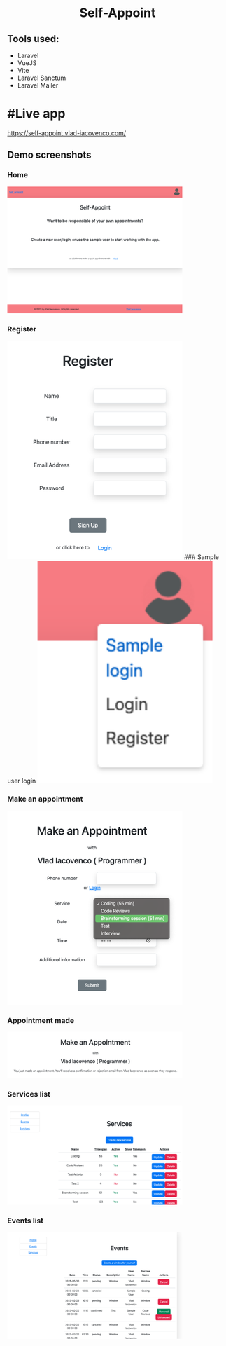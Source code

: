 <h1 align="center">Self-Appoint</h1>

## Tools used:
- Laravel
- VueJS
- Vite
- Laravel Sanctum
- Laravel Mailer

# #Live app
https://self-appoint.vlad-iacovenco.com/

## Demo screenshots

### Home
<img src="https://raw.githubusercontent.com/iaco-vlad/SelfAppoint/master/Demo/Screenshots/Home.png" width="400" alt="Home">

### Register
<img src="https://raw.githubusercontent.com/iaco-vlad/SelfAppoint/master/Demo/Screenshots/Register.png" width="400" alt="Register">
### Sample user login
<img src="https://raw.githubusercontent.com/iaco-vlad/SelfAppoint/master/Demo/Screenshots/Sample user login.png" width="400" alt="Sample user login">

### Make an appointment
<img src="https://raw.githubusercontent.com/iaco-vlad/SelfAppoint/master/Demo/Screenshots/Make an appointment.png" width="400" alt="Make an appointment">

### Appointment made
<img src="https://raw.githubusercontent.com/iaco-vlad/SelfAppoint/master/Demo/Screenshots/Appointment made.png" width="400" alt="Appointment made">

### Services list
<img src="https://raw.githubusercontent.com/iaco-vlad/SelfAppoint/master/Demo/Screenshots/Services list.png" width="400" alt="Services list">

### Events list
<img src="https://raw.githubusercontent.com/iaco-vlad/SelfAppoint/master/Demo/Screenshots/Events list.png" width="400" alt="Events list">

